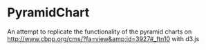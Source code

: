 PyramidChart
============

An attempt to replicate the functionality of the pyramid charts on http://www.cbpp.org/cms/?fa=view&amp;id=3927#_ftn10 with d3.js
